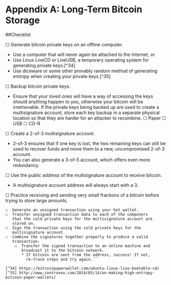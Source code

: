 # Appendix A: Long-Term Bitcoin Storage

##Checklist

☐  Generate bitcoin private keys on an offline computer.
 * Use a computer that will never again be attached to the Internet, or
 * Use Linux LiveCD or LiveUSB, a temporary operating system for generating private keys.[^34]  
 * Use diceware or some other provably random method of generating entropy when creating your private keys.[^35]  
 
☐ Backup bitcoin private keys.
 * Ensure that your loved ones will have a way of accessing the keys should anything happen to you, otherwise your bitcoin will be irretrievable.
If the private keys being backed up are used to create a multisignature account, store each key backup in a separate physical location so that they are harder for an attacker to recombine.
		☐ Paper
		☐ USB
		☐ CD-R  

☐  Create a 2-of-3 multisignature account.
 * 2-of-3 ensures that if one key is lost, the two remaining keys can still be used to recover funds and move them to a new, uncompromised 2-of-3 account.  
 * You can also generate a 3-of-5 account, which offers even more redundancy.  

☐  Use the public address of the multisignature account to receive bitcoin.  
 * A multisignature account address will always start with a 3.  

☐  Practice receiving and sending very small fractions of a bitcoin before trying to store large amounts.  
```
☐  Generate an unsigned transaction using your hot wallet. 
☐  Transfer unsigned transaction data to each of the computers 
   that the cold private keys for the multisignature account are 
   stored on.  
☐  Sign the transaction using the cold private keys for the
   multisignature account.  
☐  Combine the signatures together properly to produce a valid 
   transaction.
	☐  Transfer the signed transaction to an online machine and 
	   broadcast it to the bitcoin network.
       * If bitcoin are sent from the address, success! If not, 
         re-trace steps and try again.```

[^34] https://bitcoinpaperwallet.com/ubuntu-linux-live-bootable-cd/  
[^35] http://www.contravex.com/2014/03/14/on-making-high-entropy-bitcoin-paper-wallets/  